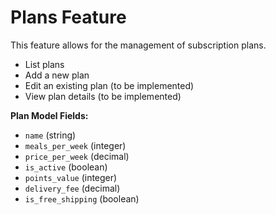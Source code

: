 # Plans Feature

This feature allows for the management of subscription plans.

- List plans
- Add a new plan
- Edit an existing plan (to be implemented)
- View plan details (to be implemented)

**Plan Model Fields:**

- `name` (string)
- `meals_per_week` (integer)
- `price_per_week` (decimal)
- `is_active` (boolean)
- `points_value` (integer)
- `delivery_fee` (decimal)
- `is_free_shipping` (boolean)
